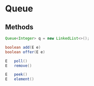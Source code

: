 # Queue

## Methods

```java
Queue<Integer> q = new LinkedList<>();

boolean	add(E e)
boolean	offer(E e)

E	poll()
E	remove()

E	peek()
E	element()
```
